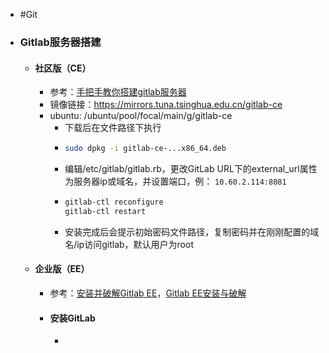 - #Git
- ### Gitlab服务器搭建
	- #### 社区版（CE）
		- 参考：[手把手教你搭建gitlab服务器](https://zhuanlan.zhihu.com/p/62042884)
		- 镜像链接：https://mirrors.tuna.tsinghua.edu.cn/gitlab-ce
		- ubuntu: /ubuntu/pool/focal/main/g/gitlab-ce
			- 下载后在文件路径下执行
			- ```bash
			  sudo dpkg -i gitlab-ce-...x86_64.deb
			  ```
			- 编辑/etc/gitlab/gitlab.rb，更改GitLab URL下的external_url属性为服务器ip或域名，并设置端口，例：
			  `10.60.2.114:8081`
			- ```bash
			  gitlab-ctl reconfigure
			  gitlab-ctl restart
			  ```
			- 安装完成后会提示初始密码文件路径，复制密码并在刚刚配置的域名/ip访问gitlab，默认用户为root
	- #### 企业版（EE）
		- 参考：[安装并破解Gitlab EE](https://blog.17lai.site/posts/29a820b3)，[Gitlab EE安装与破解](https://conf.top/post/506)
		- #### 安装GitLab
			-